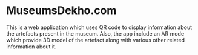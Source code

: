 # MuseumsDekho.com
This is a web application which uses QR code to display information about the artefacts present in the museum. Also, the app include an AR mode which provide 3D model of the artefact along with various other related information about it.
